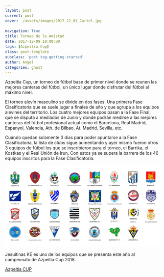 ```yaml
---
layout: post
current: post
cover:  /assets/images/2017_12_01_Cartel.jpg

navigation: True
title: Torneo de la Amistad
date: 2017-12-09 10:00:00
tags: [Azpeitia Cup]
class: post-template
subclass: 'post tag-getting-started'
author: Angel
categories: ghost
---
```


Azpeitia Cup, un torneo de fútbol base de primer nivel donde se reunen las mejores canteras del fútbol, un único lugar donde disfrutar del fútbol al máximo nivel.

El torneo alevín masculino se divide en dos fases. Una primera Fase Clasificatoria que se suele jugar a finales de año y que agrupa a los equipos alevines del territorio. Los cuatro mejores equipos pasan a la Fase Final, que se disputa a mediados de Junio y donde podrán medirse a las mejores canteras del fútbol profesional actual como el Barcelona, Real Madrid, Espanyol, Valencia, Ath. de Bilbao, At. Madrid, Sevilla, etc.


Cuando quedan solamente 3 días para poder apuntarse a la Fase Clasificatoria, la lista de clubs sigue aumentando y ayer mismo fueron otros 3 equipos de fútbol los que se inscribieron para el torneo, el Barrika, el Kostkas y el Real Unión de Irun. Con estos ya se supera la barrera de los 40 equipos inscritos para la Fase Clasificatoria.


![JesuitinasKE Azpeitia Cup](/assets/images/2017-11-30-fase-clasificacion-azpeitia-18.jpg)

Jesuitinas KE es uno de los equipos que se presenta este año al campeonato de Azpeitia Cup 2018.

<p> <a href="https://www.azpeitiacup.com/es/">Azpeitia CUP</a></p>
